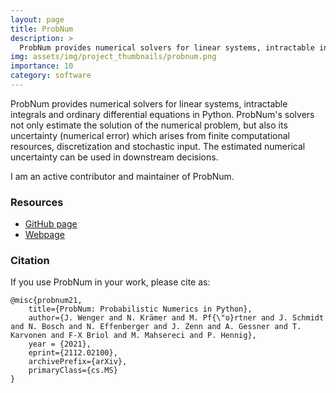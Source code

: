 ```yaml
---
layout: page
title: ProbNum
description: >
  ProbNum provides numerical solvers for linear systems, intractable integrals and ordinary differential equations in Python.
img: assets/img/project_thumbnails/probnum.png
importance: 10
category: software
---
```



ProbNum provides numerical solvers for linear systems, intractable integrals and ordinary differential equations in Python.
ProbNum's solvers not only estimate the solution of the numerical problem, but also its uncertainty (numerical error) which 
arises from finite computational resources, discretization and stochastic input. 
The estimated numerical uncertainty can be used in downstream decisions.

I am an active contributor and maintainer of ProbNum.

### Resources

- [GitHub page](https://github.com/probabilistic-numerics/probnum) 
- [Webpage](http://pobnum.org) 


### Citation

If you use ProbNum in your work, please cite as:

```buildoutcfg
@misc{probnum21,
    title={ProbNum: Probabilistic Numerics in Python},
    author={J. Wenger and N. Krämer and M. Pf{\"o}rtner and J. Schmidt and N. Bosch and N. Effenberger and J. Zenn and A. Gessner and T. Karvonen and F-X Briol and M. Mahsereci and P. Hennig},
    year = {2021},
    eprint={2112.02100},
    archivePrefix={arXiv},
    primaryClass={cs.MS}
}
```
